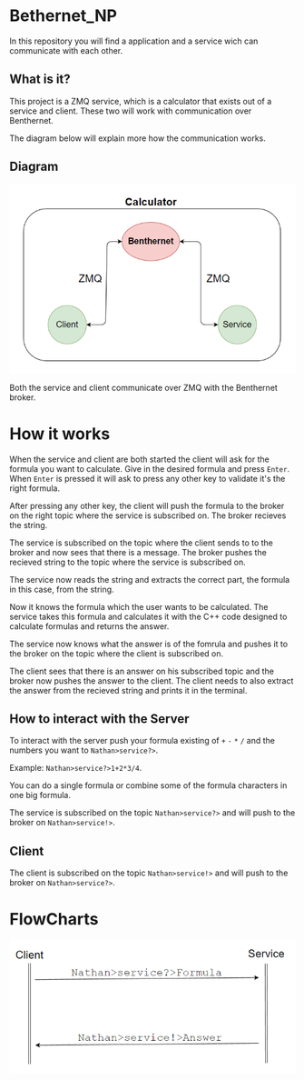 # Bethernet_NP
In this repository you will find a application and a service wich can communicate with each other.

## What is it?
This project is a ZMQ service, which is a calculator that exists out of a service and client. These two will work with communication over Benthernet.

The diagram below will explain more how the communication works.

## Diagram
![Diagram](./Pictures/ZMQ.png)

Both the service and client communicate over ZMQ with the Benthernet broker.

# How it works
When the service and client are both started the client will ask for the formula you want to calculate. Give in the desired formula and press `Enter`. When `Enter` is pressed it will ask to press any other key to validate it's the right formula. 

After pressing any other key, the client will push the formula to the broker on the right topic where the service is subscribed on. The broker recieves the string. 

The service is subscribed on the topic where the client sends to to the broker and now sees that there is a message. The broker pushes the recieved string to the topic where the service is subscribed on. 

The service now reads the string and extracts the correct part, the formula in this case, from the string. 

Now it knows the formula which the user wants to be calculated. The service takes this formula and calculates it with the C++ code designed to calculate formulas and returns the answer. 

The service now knows what the answer is of the fomrula and pushes it to the broker on the topic where the client is subscribed on. 

The client sees that there is an answer on his subscribed topic and the broker now pushes the answer to the client. 
The client needs to also extract the answer from the recieved string and prints it in the terminal.

## How to interact with the Server
To interact with the server push your formula existing of `+` `-` `*` `/` and the numbers you want to `Nathan>service?>`.

Example: `Nathan>service?>1+2*3/4`.

You can do a single formula or combine some of the formula characters in one big formula.

The service is subscribed on the topic `Nathan>service?>` and will push to the broker on `Nathan>service!>`.

## Client
The client is subscribed on the topic `Nathan>service!>` and will push to the broker on `Nathan>service?>`.

# FlowCharts
![FlowChart](./Pictures/FlowChart.png)